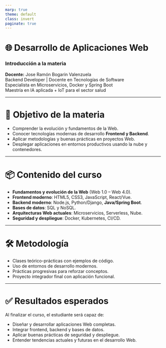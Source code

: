 ```yaml
---
marp: true
theme: default
class: invert
paginate: true
---
```


# 🌐 Desarrollo de Aplicaciones Web  

### Introducción a la materia  

**Docente:** Jose Ramón Bogarin Valenzuela  
Backend Developer | Docente en Tecnologías de Software  
Especialista en Microservicios, Docker y Spring Boot  
Maestría en IA aplicada + IoT para el sector salud  

---

# 🎯 Objetivo de la materia

- Comprender la evolución y fundamentos de la Web.  
- Conocer tecnologías modernas de desarrollo **Frontend y Backend**.  
- Aplicar metodologías y buenas prácticas en proyectos Web.  
- Desplegar aplicaciones en entornos productivos usando la nube y contenedores.  

---

# 📦 Contenido del curso

- **Fundamentos y evolución de la Web** (Web 1.0 – Web 4.0).  
- **Frontend moderno**: HTML5, CSS3, JavaScript, React/Vue.  
- **Backend moderno**: Node.js, Python/Django, **Java/Spring Boot**.  
- **Bases de datos**: SQL y NoSQL.  
- **Arquitecturas Web actuales**: Microservicios, Serverless, Nube.  
- **Seguridad y despliegue**: Docker, Kubernetes, CI/CD.  

---

# 🛠️ Metodología

- Clases teórico-prácticas con ejemplos de código.  
- Uso de entornos de desarrollo modernos.  
- Prácticas progresivas para reforzar conceptos.  
- Proyecto integrador final con aplicación funcional.  

---

# ✅ Resultados esperados

Al finalizar el curso, el estudiante será capaz de:  

- Diseñar y desarrollar aplicaciones Web completas.  
- Integrar frontend, backend y bases de datos.  
- Aplicar buenas prácticas de seguridad y despliegue.  
- Entender tendencias actuales y futuras en el desarrollo Web.  
